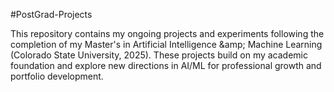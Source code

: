 \#PostGrad-Projects

This repository contains my ongoing projects and experiments following the completion of my Master's in Artificial Intelligence \&amp; Machine Learning (Colorado State University, 2025). These projects build on my academic foundation and explore new directions in AI/ML for professional growth and portfolio development.


